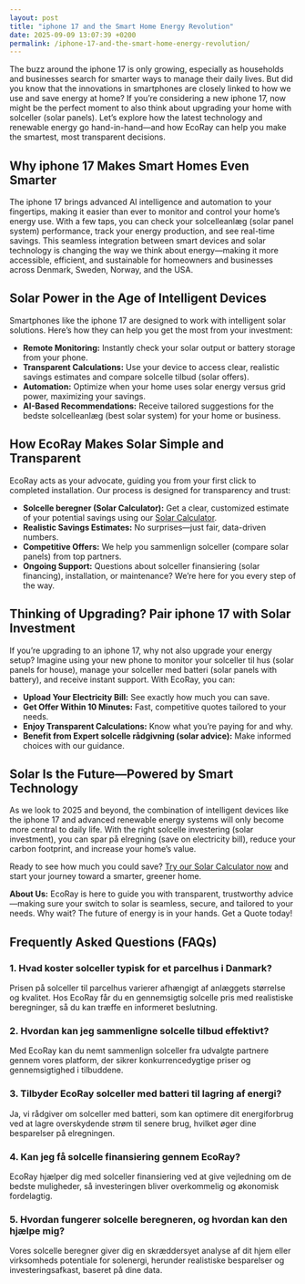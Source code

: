 ```yaml
---
layout: post
title: "iphone 17 and the Smart Home Energy Revolution"
date: 2025-09-09 13:07:39 +0200
permalink: /iphone-17-and-the-smart-home-energy-revolution/
---
```

The buzz around the iphone 17 is only growing, especially as households and businesses search for smarter ways to manage their daily lives. But did you know that the innovations in smartphones are closely linked to how we use and save energy at home? If you’re considering a new iphone 17, now might be the perfect moment to also think about upgrading your home with solceller (solar panels). Let’s explore how the latest technology and renewable energy go hand-in-hand—and how EcoRay can help you make the smartest, most transparent decisions.

## Why iphone 17 Makes Smart Homes Even Smarter

The iphone 17 brings advanced AI intelligence and automation to your fingertips, making it easier than ever to monitor and control your home’s energy use. With a few taps, you can check your solcelleanlæg (solar panel system) performance, track your energy production, and see real-time savings. This seamless integration between smart devices and solar technology is changing the way we think about energy—making it more accessible, efficient, and sustainable for homeowners and businesses across Denmark, Sweden, Norway, and the USA.

## Solar Power in the Age of Intelligent Devices

Smartphones like the iphone 17 are designed to work with intelligent solar solutions. Here’s how they can help you get the most from your investment:

- **Remote Monitoring:** Instantly check your solar output or battery storage from your phone.
- **Transparent Calculations:** Use your device to access clear, realistic savings estimates and compare solcelle tilbud (solar offers).
- **Automation:** Optimize when your home uses solar energy versus grid power, maximizing your savings.
- **AI-Based Recommendations:** Receive tailored suggestions for the bedste solcelleanlæg (best solar system) for your home or business.

## How EcoRay Makes Solar Simple and Transparent

EcoRay acts as your advocate, guiding you from your first click to completed installation. Our process is designed for transparency and trust:

- **Solcelle beregner (Solar Calculator):** Get a clear, customized estimate of your potential savings using our [Solar Calculator](https://ecoray.dk/en/calculator).
- **Realistic Savings Estimates:** No surprises—just fair, data-driven numbers.
- **Competitive Offers:** We help you sammenlign solceller (compare solar panels) from top partners.
- **Ongoing Support:** Questions about solceller finansiering (solar financing), installation, or maintenance? We’re here for you every step of the way.

## Thinking of Upgrading? Pair iphone 17 with Solar Investment

If you’re upgrading to an iphone 17, why not also upgrade your energy setup? Imagine using your new phone to monitor your solceller til hus (solar panels for house), manage your solceller med batteri (solar panels with battery), and receive instant support. With EcoRay, you can:

- **Upload Your Electricity Bill:** See exactly how much you can save.
- **Get Offer Within 10 Minutes:** Fast, competitive quotes tailored to your needs.
- **Enjoy Transparent Calculations:** Know what you’re paying for and why.
- **Benefit from Expert solcelle rådgivning (solar advice):** Make informed choices with our guidance.

## Solar Is the Future—Powered by Smart Technology

As we look to 2025 and beyond, the combination of intelligent devices like the iphone 17 and advanced renewable energy systems will only become more central to daily life. With the right solcelle investering (solar investment), you can spar på elregning (save on electricity bill), reduce your carbon footprint, and increase your home’s value.

Ready to see how much you could save? [Try our Solar Calculator now](https://ecoray.dk/en/calculator) and start your journey toward a smarter, greener home.

**About Us:** EcoRay is here to guide you with transparent, trustworthy advice—making sure your switch to solar is seamless, secure, and tailored to your needs. Why wait? The future of energy is in your hands. Get a Quote today!

## Frequently Asked Questions (FAQs)

### 1. Hvad koster solceller typisk for et parcelhus i Danmark?
Prisen på solceller til parcelhus varierer afhængigt af anlæggets størrelse og kvalitet. Hos EcoRay får du en gennemsigtig solcelle pris med realistiske beregninger, så du kan træffe en informeret beslutning.

### 2. Hvordan kan jeg sammenligne solcelle tilbud effektivt?
Med EcoRay kan du nemt sammenlign solceller fra udvalgte partnere gennem vores platform, der sikrer konkurrencedygtige priser og gennemsigtighed i tilbuddene.

### 3. Tilbyder EcoRay solceller med batteri til lagring af energi?
Ja, vi rådgiver om solceller med batteri, som kan optimere dit energiforbrug ved at lagre overskydende strøm til senere brug, hvilket øger dine besparelser på elregningen.

### 4. Kan jeg få solcelle finansiering gennem EcoRay?
EcoRay hjælper dig med solceller finansiering ved at give vejledning om de bedste muligheder, så investeringen bliver overkommelig og økonomisk fordelagtig.

### 5. Hvordan fungerer solcelle beregneren, og hvordan kan den hjælpe mig?
Vores solcelle beregner giver dig en skræddersyet analyse af dit hjem eller virksomheds potentiale for solenergi, herunder realistiske besparelser og investeringsafkast, baseret på dine data.

<script type="application/ld+json">
{
  "@context": "https://schema.org",
  "@type": "BlogPosting",
  "headline": "iphone 17 and the Smart Home Energy Revolution",
  "description": "Explore how the iphone 17 integrates with solceller (solar panels) and renewable energy, and how EcoRay provides transparent, AI-driven solar solutions across Denmark, Sweden, Norway, and the USA.",
  "author": {
    "@type": "Person",
    "name": "EcoRay"
  },
  "publisher": {
    "@type": "Person",
    "name": "EcoRay"
  },
  "mainEntityOfPage": {
    "@type": "WebPage",
    "@id": "https://ecoray.dk/blog/iphone-17-smart-home-energy-revolution"
  },
  "datePublished": "2024-06-01",
  "dateModified": "2024-06-01",
  "keywords": "solceller, solcelleanlæg, solceller til hus, solcelle pris, køb solceller, bedste solcelleanlæg, solcelle beregner, solceller med batteri, solceller finansiering, hvad koster solceller, solcelle tilbud, solceller og tilskud, solcelle investering, solceller parcelhus, spar på elregning, solcelle rådgivning, sammenlign solceller, solceller 2025, solceller Danmark, solceller gennemsigtighed, B2C, lead generation, solar, automation, AI Intelligence, AI, intelligent solar",
  "inLanguage": "da-DK"
}
</script>

<script type="application/ld+json">
{
  "@context": "https://schema.org",
  "@type": "FAQPage",
  "mainEntity": [
    {
      "@type": "Question",
      "name": "Hvad koster solceller typisk for et parcelhus i Danmark?",
      "acceptedAnswer": {
        "@type": "Answer",
        "text": "Prisen på solceller til parcelhus varierer afhængigt af anlæggets størrelse og kvalitet. Hos EcoRay får du en gennemsigtig solcelle pris med realistiske beregninger, så du kan træffe en informeret beslutning."
      }
    },
    {
      "@type": "Question",
      "name": "Hvordan kan jeg sammenligne solcelle tilbud effektivt?",
      "acceptedAnswer": {
        "@type": "Answer",
        "text": "Med EcoRay kan du nemt sammenlign solceller fra udvalgte partnere gennem vores platform, der sikrer konkurrencedygtige priser og gennemsigtighed i tilbuddene."
      }
    },
    {
      "@type": "Question",
      "name": "Tilbyder EcoRay solceller med batteri til lagring af energi?",
      "acceptedAnswer": {
        "@type": "Answer",
        "text": "Ja, vi rådgiver om solceller med batteri, som kan optimere dit energiforbrug ved at lagre overskydende strøm til senere brug, hvilket øger dine besparelser på elregningen."
      }
    },
    {
      "@type": "Question",
      "name": "Kan jeg få solcelle finansiering gennem EcoRay?",
      "acceptedAnswer": {
        "@type": "Answer",
        "text": "EcoRay hjælper dig med solceller finansiering ved at give vejledning om de bedste muligheder, så investeringen bliver overkommelig og økonomisk fordelagtig."
      }
    },
    {
      "@type": "Question",
      "name": "Hvordan fungerer solcelle beregneren, og hvordan kan den hjælpe mig?",
      "acceptedAnswer": {
        "@type": "Answer",
        "text": "Vores solcelle beregner giver dig en skræddersyet analyse af dit hjem eller virksomheds potentiale for solenergi, herunder realistiske besparelser og investeringsafkast, baseret på dine data."
      }
    }
  ]
}
</script>